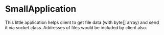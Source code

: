 # SmallApplication
This little application helps client to get file data (with byte[] array) and send it via socket class. Addresses of files would be included by client also.
